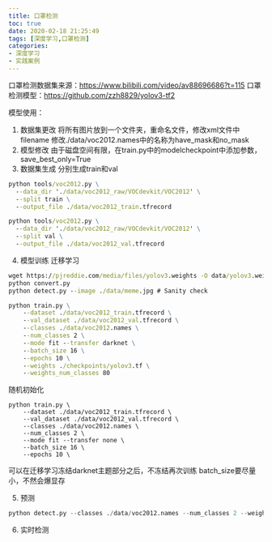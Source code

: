 ```yaml
---
title: 口罩检测
toc: true
date: 2020-02-18 21:25:49
tags: [深度学习,口罩检测]
categories:
- 深度学习
- 实践案例
---
```


口罩检测数据集来源：https://www.bilibili.com/video/av88696686?t=115
口罩检测模型：https://github.com/zzh8829/yolov3-tf2
<!--more-->
模型使用：
1. 数据集更改
将所有图片放到一个文件夹，重命名文件，修改xml文件中filename
修改./data/voc2012.names中的名称为have_mask和no_mask
2. 模型修改
由于磁盘空间有限，在train.py中的modelcheckpoint中添加参数，save_best_only=True
3. 数据集生成
分别生成train和val
```cmd
python tools/voc2012.py \
  --data_dir './data/voc2012_raw/VOCdevkit/VOC2012' \
  --split train \
  --output_file ./data/voc2012_train.tfrecord

python tools/voc2012.py \
  --data_dir './data/voc2012_raw/VOCdevkit/VOC2012' \
  --split val \
  --output_file ./data/voc2012_val.tfrecord
```
4. 模型训练
迁移学习
```cmd
wget https://pjreddie.com/media/files/yolov3.weights -O data/yolov3.weights
python convert.py
python detect.py --image ./data/meme.jpg # Sanity check

python train.py \
	--dataset ./data/voc2012_train.tfrecord \
	--val_dataset ./data/voc2012_val.tfrecord \
	--classes ./data/voc2012.names \
	--num_classes 2 \
	--mode fit --transfer darknet \
	--batch_size 16 \
	--epochs 10 \
	--weights ./checkpoints/yolov3.tf \
	--weights_num_classes 80 
```


随机初始化
```
python train.py \
	--dataset ./data/voc2012_train.tfrecord \
	--val_dataset ./data/voc2012_val.tfrecord \
	--classes ./data/voc2012.names \
	--num_classes 2 \
	--mode fit --transfer none \
	--batch_size 16 \
	--epochs 10 \
```

可以在迁移学习冻结darknet主题部分之后，不冻结再次训练
batch_size要尽量小，不然会爆显存

5. 预测

```python
python detect.py --classes ./data/voc2012.names --num_classes 2 --weights ./checkpoints/yolov3_train_2.tf --image ./data/street.jpg
```

6. 实时检测

